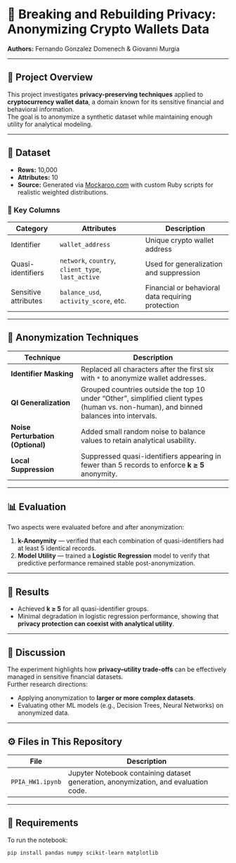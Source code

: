 # 🔐 Breaking and Rebuilding Privacy: Anonymizing Crypto Wallets Data

**Authors:** Fernando Gonzalez Domenech & Giovanni Murgia  

---

## 📘 Project Overview

This project investigates **privacy-preserving techniques** applied to **cryptocurrency wallet data**, a domain known for its sensitive financial and behavioral information.  
The goal is to anonymize a synthetic dataset while maintaining enough utility for analytical modeling.

---

## 🧾 Dataset

- **Rows:** 10,000  
- **Attributes:** 10  
- **Source:** Generated via [Mockaroo.com](https://www.mockaroo.com) with custom Ruby scripts for realistic weighted distributions.  

### 🔎 Key Columns

| Category | Attributes | Description |
|-----------|-------------|-------------|
| Identifier | `wallet_address` | Unique crypto wallet address |
| Quasi-identifiers | `network`, `country`, `client_type`, `last_active` | Used for generalization and suppression |
| Sensitive attributes | `balance_usd`, `activity_score`, etc. | Financial or behavioral data requiring protection |

---

## 🧠 Anonymization Techniques

| Technique | Description |
|------------|-------------|
| **Identifier Masking** | Replaced all characters after the first six with `*` to anonymize wallet addresses. |
| **QI Generalization** | Grouped countries outside the top 10 under “Other”, simplified client types (human vs. non-human), and binned balances into intervals. |
| **Noise Perturbation (Optional)** | Added small random noise to balance values to retain analytical usability. |
| **Local Suppression** | Suppressed quasi-identifiers appearing in fewer than 5 records to enforce **k ≥ 5** anonymity. |

---

## 📊 Evaluation

Two aspects were evaluated before and after anonymization:

1. **k-Anonymity** — verified that each combination of quasi-identifiers had at least 5 identical records.  
2. **Model Utility** — trained a **Logistic Regression** model to verify that predictive performance remained stable post-anonymization.

---

## 🧩 Results

- Achieved **k ≥ 5** for all quasi-identifier groups.  
- Minimal degradation in logistic regression performance, showing that **privacy protection can coexist with analytical utility**.  

---

## 💭 Discussion

The experiment highlights how **privacy–utility trade-offs** can be effectively managed in sensitive financial datasets.  
Further research directions:
- Applying anonymization to **larger or more complex datasets**.  
- Evaluating other ML models (e.g., Decision Trees, Neural Networks) on anonymized data.  

---

## ⚙️ Files in This Repository

| File | Description |
|------|--------------|
| `PPIA_HW1.ipynb` | Jupyter Notebook containing dataset generation, anonymization, and evaluation code. |

---

## 🧰 Requirements

To run the notebook:
```bash
pip install pandas numpy scikit-learn matplotlib
